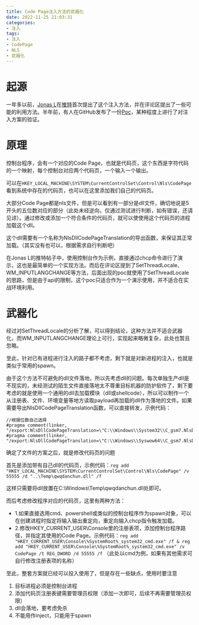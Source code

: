 ```yaml
---
title: Code Page注入方法的武器化
date: 2022-11-25 21:03:31
categories: 
- 注入
tags:
- 注入
- CodePage
- NLS
- 武器化
---
```

# 起源

一年多以前，[Jonas L](https://twitter.com/jonasLyk)在[推特](https://twitter.com/jonasLyk/status/1352729173631135751)首次提出了这个注入方法，并在评论区提出了一些可能的利用方法。半年前，有人在GitHub发布了一份[Poc](https://github.com/NtQuerySystemInformation/NlsCodeInjectionThroughRegistry)，某种程度上进行了对注入方案的验证。

# 原理

控制台程序，会有一个对应的Code Page，也就是代码页，这个东西是字符代码的一个映射，每个控制台对应两个代码页，一个输入一个输出。

可以在`HKEY_LOCAL_MACHINE\SYSTEM\CurrentControlSet\Control\Nls\CodePage`看到系统中存在的代码页，也可以在这里添加我们自己的代码页。

大部分Code Page都是nls文件，但是可以看到有一部分是dll文件，确切地说是5开头的五位数对应的部分（此处未经逆向，仅通过测试进行判断，如有错误，还请见谅）。通过修改或添加一个符合条件的代码页，就可以使使用这个代码页的进程加载这个dll。

这个dll需要有一个名称为NlsDllCodePageTranslation的导出函数，来保证其正常加载。（其实没有也可以，根据需求自行判断吧）

在Jonas L的推特帖子中，使用控制台作为示例，直接通过chcp命令进行了演示，这也是最简单的一个实现方法。而后在评论区提到了SetThreadLocale、WM_INPUTLANGCHANGE等方法，后面出现的poc就使用了SetThreadLocale的思路，但是由于api的限制，这个poc只适合作为一个演示使用，并不适合在实战环境利用。

# 武器化

经过对SetThreadLocale的分析了解，可以得到结论，这种方法并不适合武器化，而WM_INPUTLANGCHANGE理论上可行，实现起来略微复杂，此处也暂且忽略。

至此，针对已有进程进行注入的路子都不考虑，剩下就是对新进程的注入，也就是类似于常用的spawn。

由于这个方法不可避免的dll文件落地，所以先考虑dll的问题。每次单独生产dll是不现实的，未经测试的陌生文件直接落地太不尊重目标机器的防护软件了，剩下要考虑的就是使用一个通用的dll去加载模块（dll或shellcode），所以可以制作一个从注册表、文件、环境变量等地方读取payload再加载的dll作为落地的文件。如果需要导出NlsDllCodePageTranslation函数，可以直接转发，示例代码：

```
//根据位数自己选择
#pragma comment(linker, "/export:NlsDllCodePageTranslation=\"C:\\Windows\\System32\\C_gsm7.NlsDllCodePageTranslation\"")
#pragma comment(linker, "/export:NlsDllCodePageTranslation=\"C:\\Windows\\Syswow64\\C_gsm7.NlsDllCodePageTranslation\"")
```

确定了文件的方案之后，就是修改代码页的问题

首先是添加带有自己dll的代码页，示例代码：`reg add "HKEY_LOCAL_MACHINE\SYSTEM\CurrentControlSet\Control\Nls\CodePage" /v 55555 /d "..\Temp\qwqdanchun.dll" /f `

这样只需要将dll放置在C:\Windows\Temp\qwqdanchun.dll处即可。

而后考虑修改程序对应的代码页，这里有两种方法：

* 1.如果直接选用cmd、powershell或类似的控制台程序作为spawn对象，可以在创建进程时指定将输入输出重定向，重定向输入chcp指令触发加载。
* 2.修改HKEY_CURRENT_USER\Console里的注册表项，添加控制台程序路径，并指定其使用的Code Page。示例代码：`reg add "HKEY_CURRENT_USER\Console\%SystemRoot%_system32_cmd.exe" /f & reg add "HKEY_CURRENT_USER\Console\%SystemRoot%_system32_cmd.exe" /v CodePage /t REG_DWORD /d 55555 /f` （此处以cmd为例，如果有其他需求可自行修改注册表项的名称）

至此，整套方案就已经可以投入使用了，但是存在一些缺点，使用时要注意

1. 目标进程必须是控制台进程
2. 添加代码页注册表键需要管理员权限（添加一次即可，后续不再需要管理员权限）
3. dll会落地，要考虑免杀
4. 不能用作inject，只能用于spawn
